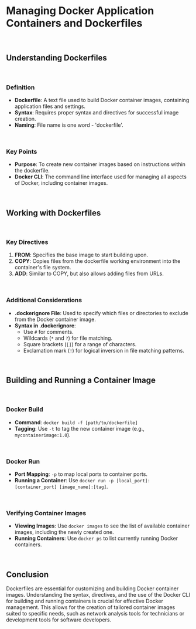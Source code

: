 # Managing Docker Application Containers and Dockerfiles

<br>

## Understanding Dockerfiles

<br>

### Definition

- **Dockerfile**: A text file used to build Docker container images, containing application files and settings.
- **Syntax**: Requires proper syntax and directives for successful image creation.
- **Naming**: File name is one word - 'dockerfile'.

<br>

### Key Points

- **Purpose**: To create new container images based on instructions within the dockerfile.
- **Docker CLI**: The command line interface used for managing all aspects of Docker, including container images.

<br>

## Working with Dockerfiles

<br>

### Key Directives

1. **FROM**: Specifies the base image to start building upon.
2. **COPY**: Copies files from the dockerfile working environment into the container's file system.
3. **ADD**: Similar to COPY, but also allows adding files from URLs.

<br>

### Additional Considerations

- **.dockerignore File**: Used to specify which files or directories to exclude from the Docker container image.
- **Syntax in .dockerignore**:
   - Use `#` for comments.
   - Wildcards (`*` and `?`) for file matching.
   - Square brackets (`[]`) for a range of characters.
   - Exclamation mark (`!`) for logical inversion in file matching patterns.

<br>

## Building and Running a Container Image

<br>

### Docker Build

- **Command**: `docker build -f [path/to/dockerfile]`
- **Tagging**: Use `-t` to tag the new container image (e.g., `mycontainerimage:1.0`).

<br>

### Docker Run

- **Port Mapping**: `-p` to map local ports to container ports.
- **Running a Container**: Use `docker run -p [local_port]:[container_port] [image_name]:[tag]`.

<br>

### Verifying Container Images

- **Viewing Images**: Use `docker images` to see the list of available container images, including the newly created one.
- **Running Containers**: Use `docker ps` to list currently running Docker containers.

<br>

## Conclusion

Dockerfiles are essential for customizing and building Docker container images. Understanding the syntax, directives, and the use of the Docker CLI for building and running containers is crucial for effective Docker management. This allows for the creation of tailored container images suited to specific needs, such as network analysis tools for technicians or development tools for software developers.

